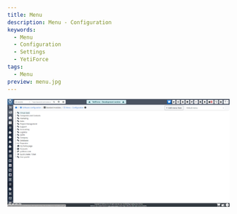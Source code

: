 ```yaml
---
title: Menu
description: Menu - Configuration
keywords:
  - Menu
  - Configuration
  - Settings
  - YetiForce
tags:
  - Menu
preview: menu.jpg
---
```


![menu.jpg](menu.jpg)
